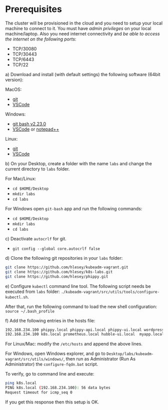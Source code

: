 # Prerequisites

The cluster will be provisioned in the cloud and you need to
setup your local machine to connect to it.
You must have *admin privileges* on your local machine/laptop.
Also you need internet connectivity and *be able to access the internet on the following ports*:

- TCP/30080
- TCP/30443
- TCP/6443
- TCP/22

a) Download and install (with default settings) the following software (64bit
version):

MacOS:

- [git](https://git-scm.com/book/en/v2/Getting-Started-Installing-Git)
- [VSCode](https://code.visualstudio.com/download)

Windows:

- [git bash
  v2.23.0](https://github.com/git-for-windows/git/releases/download/v2.23.0.windows.1/Git-2.23.0-64-bit.exe)
- [VSCode](https://code.visualstudio.com/download) or
  [notepad++](https://notepad-plus-plus.org/download)

Linux:

- [git](https://git-scm.com/book/en/v2/Getting-Started-Installing-Git)
- [VSCode](https://code.visualstudio.com/download)

b) On your Desktop, create a folder with the name `labs` and change the current directory to `labs` folder.

For Mac/Linux:

- `cd $HOME/Desktop`
- `mkdir labs`
- `cd labs`

For Windows open `git-bash` app and run the following commands:

- `cd $HOME/Desktop`
- `mkdir labs`
- `cd labs`

c) Deactivate `autocrlf` for git.

- `git config --global core.autocrlf false`

d) Clone the following git repositories in your `labs` folder:

```bash
git clone https://github.com/hlesey/kubeadm-vagrant.git
git clone https://github.com/hlesey/k8s-labs.git
git clone https://github.com/hlesey/phippy.git
```

e) Configure `kubectl` command line tool. The following script needs be executed from `labs` folder:
`./kubeadm-vagrant/src/utils/tools/configure-kubectl.sh`.

After that, run the following command to load the new shell configuration: `source ~/.bash_profile`

f) Add the following entries in the hosts file:

```bash
192.168.234.100 phippy.local phippy-api.local phippy-ui.local wordpress.local
192.168.234.100 k8s.local prometheus.local hubble-ui.local  myapp.local 
```

For Linux/Mac: modify the `/etc/hosts` and append the above lines.

For Windows, open Windows explorer, and go to `Desktop/labs/kubeadm-vagrant/src/utils/windows/`, then run as Administrator (Run
  As Administrator) the `configure-fqdn.bat` script.

To verify, go to command line and execute:

```bash
ping k8s.local
PING k8s.local (192.168.234.100): 56 data bytes
Request timeout for icmp_seq 0
```

If you get this response then this setup is OK.
